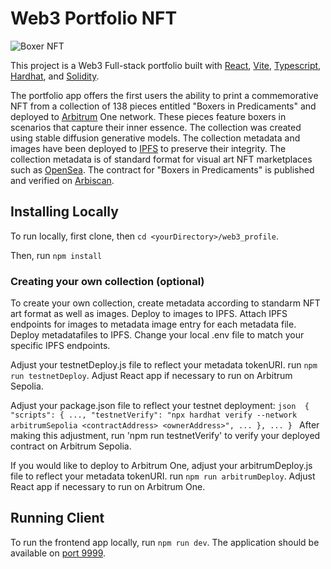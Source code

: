 # Web3 Portfolio NFT

![Boxer NFT](https://ipfs.io/ipfs/QmZ9jpBCcaC8izFoNiqRtrXq7d5pHnAFSy71hqVE29GWEk/23.png)

This project is a Web3 Full-stack portfolio built with [React](https://react.dev/reference/react), [Vite](https://vitejs.dev/), [Typescript](https://www.typescriptlang.org/), [Hardhat](https://hardhat.org/), and [Solidity](https://soliditylang.org/).

The portfolio app offers the first users the ability to print a commemorative NFT from a collection of 138 pieces entitled "Boxers in Predicaments" and deployed to [Arbitrum](https://arbitrum.io/) One network. These pieces feature boxers in scenarios that capture their inner essence. The collection was created using stable diffusion generative models. The collection metadata and images have been deployed to [IPFS](https://ipfs.tech/) to preserve their integrity. The collection metadata is of standard format for visual art NFT marketplaces such as [OpenSea](https://testnets.opensea.io/collection/boxers-in-predicaments). The contract for "Boxers in Predicaments" is published and verified on [Arbiscan](https://sepolia.arbiscan.io/token/0x252Be76A5d39f610E63D9c4d246077A61CCE078B).

## Installing Locally

To run locally, first clone, then `cd <yourDirectory>/web3_profile`.

Then, run `npm install`

### Creating your own collection (optional)

To create your own collection, create metadata according to standarm NFT art format as well as images. Deploy to images to IPFS. Attach IPFS endpoints for images to metadata image entry for each metadata file. Deploy metadatafiles to IPFS. Change your local .env file to match your specific IPFS endpoints. 

Adjust your testnetDeploy.js file to reflect your metadata tokenURI. run `npm run testnetDeploy`. Adjust React app if necessary to run on Arbitrum Sepolia.

Adjust your package.json file to reflect your testnet deployment:
    ```json 
        {
            "scripts": {
                ...,
                "testnetVerify": "npx hardhat verify --network arbitrumSepolia <contractAddress> <ownerAddress>",
                ...
                },
            ...
        }
    ```
After making this adjustment, run 'npm run testnetVerify' to verify your deployed contract on Arbitrum Sepolia.

If you would like to deploy to Arbitrum One, adjust your arbitrumDeploy.js file to reflect your metadata tokenURI. run `npm run arbitrumDeploy`. Adjust React app if necessary to run on Arbitrum One.

## Running Client

To run the frontend app locally, run `npm run dev`. The application should be available on [port 9999](http://localhost:9999/).
